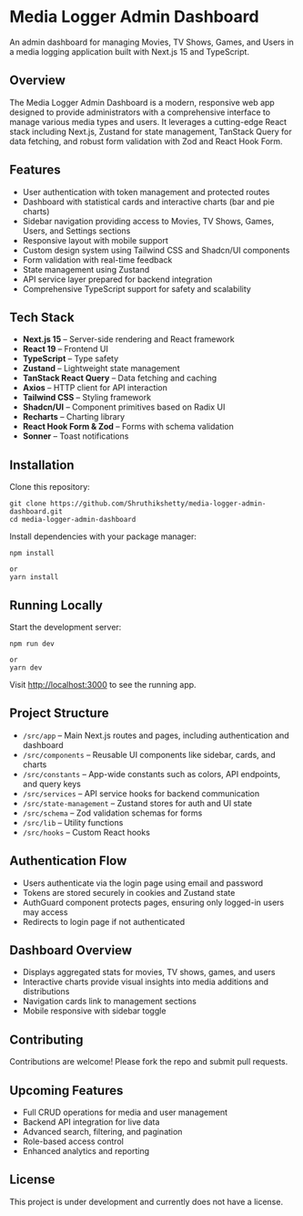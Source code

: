 # Media Logger Admin Dashboard

An admin dashboard for managing Movies, TV Shows, Games, and Users in a media logging application built with Next.js 15 and TypeScript.

## Overview

The Media Logger Admin Dashboard is a modern, responsive web app designed to provide administrators with a comprehensive interface to manage various media types and users. It leverages a cutting-edge React stack including Next.js, Zustand for state management, TanStack Query for data fetching, and robust form validation with Zod and React Hook Form.

## Features

- User authentication with token management and protected routes
- Dashboard with statistical cards and interactive charts (bar and pie charts)
- Sidebar navigation providing access to Movies, TV Shows, Games, Users, and Settings sections
- Responsive layout with mobile support
- Custom design system using Tailwind CSS and Shadcn/UI components
- Form validation with real-time feedback
- State management using Zustand
- API service layer prepared for backend integration
- Comprehensive TypeScript support for safety and scalability

## Tech Stack

- **Next.js 15** – Server-side rendering and React framework
- **React 19** – Frontend UI
- **TypeScript** – Type safety
- **Zustand** – Lightweight state management
- **TanStack React Query** – Data fetching and caching
- **Axios** – HTTP client for API interaction
- **Tailwind CSS** – Styling framework
- **Shadcn/UI** – Component primitives based on Radix UI
- **Recharts** – Charting library
- **React Hook Form & Zod** – Forms with schema validation
- **Sonner** – Toast notifications

## Installation

Clone this repository:

```
git clone https://github.com/Shruthikshetty/media-logger-admin-dashboard.git
cd media-logger-admin-dashboard
```

Install dependencies with your package manager:

```
npm install

or
yarn install
```

## Running Locally

Start the development server:
```
npm run dev

or
yarn dev
```

Visit [http://localhost:3000](http://localhost:3000) to see the running app.

## Project Structure

- `/src/app` – Main Next.js routes and pages, including authentication and dashboard
- `/src/components` – Reusable UI components like sidebar, cards, and charts
- `/src/constants` – App-wide constants such as colors, API endpoints, and query keys
- `/src/services` – API service hooks for backend communication
- `/src/state-management` – Zustand stores for auth and UI state
- `/src/schema` – Zod validation schemas for forms
- `/src/lib` – Utility functions
- `/src/hooks` – Custom React hooks

## Authentication Flow

- Users authenticate via the login page using email and password
- Tokens are stored securely in cookies and Zustand state
- AuthGuard component protects pages, ensuring only logged-in users may access
- Redirects to login page if not authenticated

## Dashboard Overview

- Displays aggregated stats for movies, TV shows, games, and users
- Interactive charts provide visual insights into media additions and distributions
- Navigation cards link to management sections
- Mobile responsive with sidebar toggle

## Contributing

Contributions are welcome! Please fork the repo and submit pull requests.

## Upcoming Features

- Full CRUD operations for media and user management
- Backend API integration for live data
- Advanced search, filtering, and pagination
- Role-based access control
- Enhanced analytics and reporting

## License

This project is under development and currently does not have a license.
